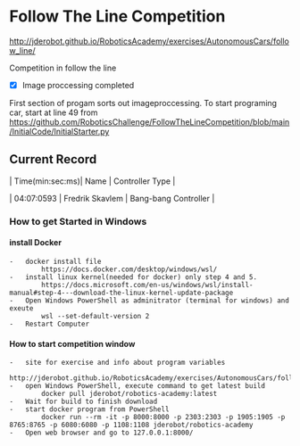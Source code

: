 # Follow The Line Competition
http://jderobot.github.io/RoboticsAcademy/exercises/AutonomousCars/follow_line/

Competition in follow the line 
- [x] Image proccessing completed 

First section of progam sorts out imageproccessing.
To start programing car, start at line 49 from https://github.com/RoboticsChallenge/FollowTheLineCompetition/blob/main/InitialCode/InitialStarter.py

## Current Record
| Time(min:sec:ms)| Name | Controller Type |  


| 04:07:0593 | Fredrik Skavlem | Bang-bang Controller |
    
### How to get Started in Windows
#### install Docker
    -   docker install file
            https://docs.docker.com/desktop/windows/wsl/
    -   install linux kernel(needed for docker) only step 4 and 5.
            https://docs.microsoft.com/en-us/windows/wsl/install-manual#step-4---download-the-linux-kernel-update-package
    -   Open Windows PowerShell as adminitrator (terminal for windows) and exeute
            wsl --set-default-version 2
    -   Restart Computer
#### How to start competition window
    -   site for exercise and info about program variables
        http://jderobot.github.io/RoboticsAcademy/exercises/AutonomousCars/follow_line/
    -   open Windows PowerShell, execute command to get latest build
            docker pull jderobot/robotics-academy:latest
    -   Wait for build to finish download
    -   start docker program from PowerShell
            docker run --rm -it -p 8000:8000 -p 2303:2303 -p 1905:1905 -p 8765:8765 -p 6080:6080 -p 1108:1108 jderobot/robotics-academy
    -   Open web browser and go to 127.0.0.1:8000/
